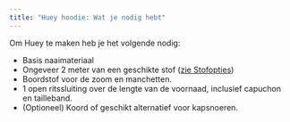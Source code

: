 ```yaml
---
title: "Huey hoodie: Wat je nodig hebt"
---
```


Om Huey te maken heb je het volgende nodig:

- Basis naaimateriaal
- Ongeveer 2 meter van een geschikte stof ([zie Stofopties](/docs/designs/huey/fabric))
- Boordstof voor de zoom en manchetten.
- 1 open ritssluiting over de lengte van de voornaad, inclusief capuchon en tailleband.
- (Optioneel) Koord of geschikt alternatief voor kapsnoeren.
